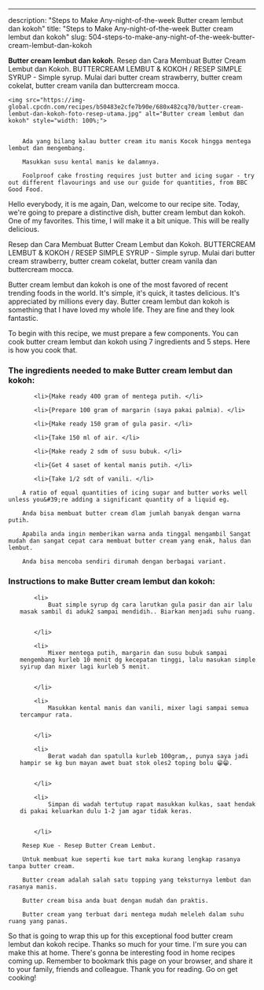 ---
description: "Steps to Make Any-night-of-the-week Butter cream lembut dan kokoh"
title: "Steps to Make Any-night-of-the-week Butter cream lembut dan kokoh"
slug: 504-steps-to-make-any-night-of-the-week-butter-cream-lembut-dan-kokoh

<p>
	<strong>Butter cream lembut dan kokoh</strong>. 
	Resep dan Cara Membuat Butter Cream Lembut dan Kokoh. BUTTERCREAM LEMBUT &amp; KOKOH / RESEP SIMPLE SYRUP - Simple syrup. Mulai dari butter cream strawberry, butter cream cokelat, butter cream vanila dan buttercream mocca.
</p>
<p>
	
	<img src="https://img-global.cpcdn.com/recipes/b50483e2cfe7b90e/680x482cq70/butter-cream-lembut-dan-kokoh-foto-resep-utama.jpg" alt="Butter cream lembut dan kokoh" style="width: 100%;">
	
	
		Ada yang bilang kalau butter cream itu manis Kocok hingga mentega lembut dan mengembang.
	
		Masukkan susu kental manis ke dalamnya.
	
		Foolproof cake frosting requires just butter and icing sugar - try out different flavourings and use our guide for quantities, from BBC Good Food.
	
</p>
<p>
	Hello everybody, it is me again, Dan, welcome to our recipe site. Today, we're going to prepare a distinctive dish, butter cream lembut dan kokoh. One of my favorites. This time, I will make it a bit unique. This will be really delicious.
</p>
	
<p>
	Resep dan Cara Membuat Butter Cream Lembut dan Kokoh. BUTTERCREAM LEMBUT &amp; KOKOH / RESEP SIMPLE SYRUP - Simple syrup. Mulai dari butter cream strawberry, butter cream cokelat, butter cream vanila dan buttercream mocca.
</p>
<p>
	Butter cream lembut dan kokoh is one of the most favored of recent trending foods in the world. It's simple, it's quick, it tastes delicious. It's appreciated by millions every day. Butter cream lembut dan kokoh is something that I have loved my whole life. They are fine and they look fantastic.
</p>

<p>
To begin with this recipe, we must prepare a few components. You can cook butter cream lembut dan kokoh using 7 ingredients and 5 steps. Here is how you cook that.
</p>

<h3>The ingredients needed to make Butter cream lembut dan kokoh:</h3>

<ol>
	
		<li>{Make ready 400 gram of mentega putih. </li>
	
		<li>{Prepare 100 gram of margarin (saya pakai palmia). </li>
	
		<li>{Make ready 150 gram of gula pasir. </li>
	
		<li>{Take 150 ml of air. </li>
	
		<li>{Make ready 2 sdm of susu bubuk. </li>
	
		<li>{Get 4 saset of kental manis putih. </li>
	
		<li>{Take 1/2 sdt of vanili. </li>
	
</ol>
<p>
	
		A ratio of equal quantities of icing sugar and butter works well unless you&#39;re adding a significant quantity of a liquid eg.
	
		Anda bisa membuat butter cream dlam jumlah banyak dengan warna putih.
	
		Apabila anda ingin memberikan warna anda tinggal mengambil Sangat mudah dan sangat cepat cara membuat butter cream yang enak, halus dan lembut.
	
		Anda bisa mencoba sendiri dirumah dengan berbagai variant.
	
</p>

<h3>Instructions to make Butter cream lembut dan kokoh:</h3>

<ol>
	
		<li>
			Buat simple syrup dg cara larutkan gula pasir dan air lalu masak sambil di aduk2 sampai mendidih.. Biarkan menjadi suhu ruang.
			
			
		</li>
	
		<li>
			Mixer mentega putih, margarin dan susu bubuk sampai mengembang kurleb 10 menit dg kecepatan tinggi, lalu masukan simple syirup dan mixer lagi kurleb 5 menit.
			
			
		</li>
	
		<li>
			Masukkan kental manis dan vanili, mixer lagi sampai semua tercampur rata.
			
			
		</li>
	
		<li>
			Berat wadah dan spatulla kurleb 100gram,, punya saya jadi hampir se kg bun mayan awet buat stok oles2 toping bolu 😁😁.
			
			
		</li>
	
		<li>
			Simpan di wadah tertutup rapat masukkan kulkas, saat hendak di pakai keluarkan dulu 1-2 jam agar tidak keras.
			
			
		</li>
	
</ol>

<p>
	
		Resep Kue - Resep Butter Cream Lembut.
	
		Untuk membuat kue seperti kue tart maka kurang lengkap rasanya tanpa butter cream.
	
		Butter cream adalah salah satu topping yang teksturnya lembut dan rasanya manis.
	
		Butter cream bisa anda buat dengan mudah dan praktis.
	
		Butter cream yang terbuat dari mentega mudah meleleh dalam suhu ruang yang panas.
	
</p>

<p>
	So that is going to wrap this up for this exceptional food butter cream lembut dan kokoh recipe. Thanks so much for your time. I'm sure you can make this at home. There's gonna be interesting food in home recipes coming up. Remember to bookmark this page on your browser, and share it to your family, friends and colleague. Thank you for reading. Go on get cooking!
</p>
